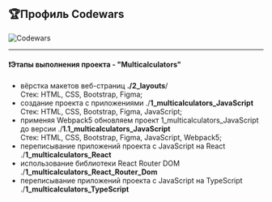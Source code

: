 ## :trophy:Профиль Codewars
![Codewars](https://github.r2v.ch/codewars?user=MikaBerza&hide_clan=true&top_languages=true&stroke=%23b362ff)

---

#### :heavy_exclamation_mark:Этапы выполнения проекта - "Multicalculators"
- вёрстка макетов веб-страниц **./2_layouts**/  
  Стек: HTML, CSS, Bootstrap, Figma;
- создание проекта с приложениями ./**1_multicalculators_JavaScript**  
  Стек: HTML, CSS, Bootstrap, Figma, JavaScript;  
- применяя Webpack5 обновляем проект 1_multicalculators_JavaScript до версии ./**1.1_multicalculators_JavaScript**  
  Стек: HTML, CSS, Bootstrap, Figma, JavaScript, Webpack5;  
- переписывание приложений проекта с JavaScript на React ./**1_multicalculators_React**    
- использование библиотеки React Router DOM ./**1_multicalculators_React_Router_Dom**    
- переписывание приложений проекта с JavaScript на TypeScript ./**1_multicalculators_TypeScript**    
